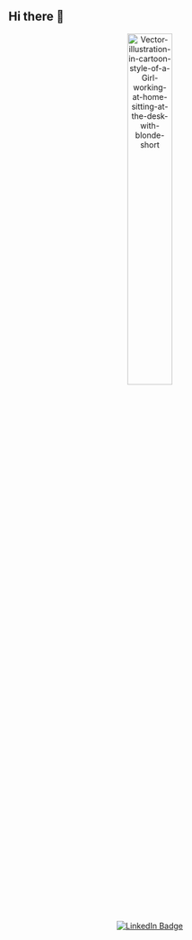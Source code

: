 ## Hi there 👋

<div id="header" align="center"><img src="https://i.ibb.co/9y3rRp6/Vector-illustration-in-cartoon-style-of-a-Girl-working-at-home-sitting-at-the-desk-with-blonde-short.jpg" alt="Vector-illustration-in-cartoon-style-of-a-Girl-working-at-home-sitting-at-the-desk-with-blonde-short" border="0" width="40%"></div>
</br>
<div id="badges" align="center">
  <a href="https://www.linkedin.com/in/sara-iozzelli-159054172/"><img src="https://img.shields.io/badge/LinkedIn-blue?style=for-the-badge&logo=linkedin&logoColor=white" alt="LinkedIn Badge"/></a>
</div>

<!--
**saraiozzelli/saraiozzelli** is a ✨ _special_ ✨ repository because its `README.md` (this file) appears on your GitHub profile.

Here are some ideas to get you started:

- 🔭 I’m currently working on ...
- 🌱 I’m currently learning ...
- 👯 I’m looking to collaborate on ...
- 🤔 I’m looking for help with ...
- 💬 Ask me about ...
- 📫 How to reach me: ...
- 😄 Pronouns: ...
- ⚡ Fun fact: ...
-->
